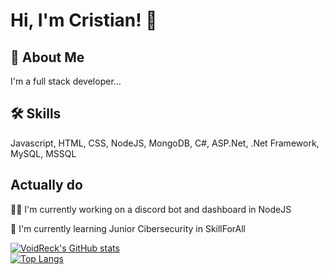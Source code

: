 # Hi, I'm Cristian! 👋

## 🚀 About Me
I'm a full stack developer...

## 🛠 Skills
Javascript, HTML, CSS, NodeJS, MongoDB, C#, ASP.Net, .Net Framework, MySQL, MSSQL

## Actually do
👩‍💻 I'm currently working on a discord bot and dashboard in NodeJS

🧠 I'm currently learning Junior Cibersecurity in SkillForAll

[![VoidReck's GitHub stats](https://readme-stats-voidreck.vercel.app/api?username=VoidReck&show_icons=true&count_private=true&theme=tokyonight)](https://github.com/VoidReck)
<br>
[![Top Langs](https://readme-stats-voidreck.vercel.app/api/top-langs/?username=VoidReck&layout=compact&count_private=true&langs_count=10&theme=tokyonight)](https://github.com/VoidReck)

